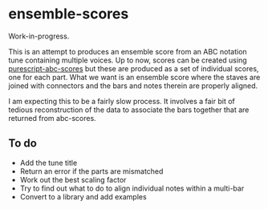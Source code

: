 # ensemble-scores

Work-in-progress.

This is an attempt to produces an ensemble score from an ABC notation tune containing multiple voices.  Up to now, scores can be created using [purescript-abc-scores](https://github.com/newlandsvalley/purescript-abc-scores) but these are produced as a set of individual scores, one for each part.  What we want is an ensemble score where the staves are joined with connectors and the bars and notes therein are properly aligned.

I am expecting this to be a fairly slow process.  It involves a fair bit of tedious reconstruction of the data to associate the bars together that are returned from abc-scores.

## To do

  * Add the tune title 
  * Return an error if the parts are mismatched
  * Work out the best scaling factor
  * Try to find out what to do to align individual notes within a multi-bar
  * Convert to a library and add examples